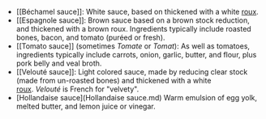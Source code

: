 - [[Béchamel sauce]]: White sauce, based on thickened with a white [roux](roux.md).
- [[Espagnole sauce]]: Brown sauce based on a brown stock reduction, and thickened with a brown roux. Ingredients typically include roasted bones, bacon, and tomato (puréed or fresh).
- [[Tomato sauce]] (sometimes _Tomate_ or _Tomat_): As well as tomatoes, ingredients typically include carrots, onion, garlic, butter, and flour, plus pork belly and veal broth.
- [[Velouté sauce]]: Light colored sauce, made by reducing clear stock (made from un-roasted bones) and thickened with a white [roux](roux.md). _Velouté_ is French for "velvety".
- [Hollandaise sauce](Hollandaise sauce.md) Warm emulsion of egg yolk, melted butter, and lemon juice or vinegar.